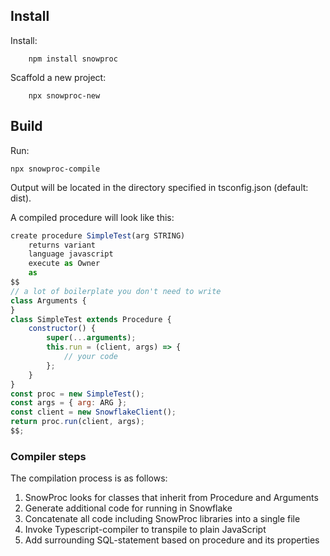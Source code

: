 ## Install
Install: 
```
    npm install snowproc
```

Scaffold a new project:
```
    npx snowproc-new
```

## Build
Run:
```
npx snowproc-compile
```

Output will be located in the directory specified in tsconfig.json (default: dist).

A compiled procedure will look like this:

```javascript
create procedure SimpleTest(arg STRING)
	returns variant
	language javascript
	execute as Owner
	as
$$
// a lot of boilerplate you don't need to write
class Arguments {
}
class SimpleTest extends Procedure {
    constructor() {
        super(...arguments);
        this.run = (client, args) => {
            // your code
        };
    }
}
const proc = new SimpleTest();
const args = { arg: ARG };
const client = new SnowflakeClient();
return proc.run(client, args);
$$;
```

### Compiler steps

The compilation process is as follows:
1. SnowProc looks for classes that inherit from Procedure and Arguments
2. Generate additional code for running in Snowflake
3. Concatenate all code including SnowProc libraries into a single file
4. Invoke Typescript-compiler to transpile to plain JavaScript
5. Add surrounding SQL-statement based on procedure and its properties